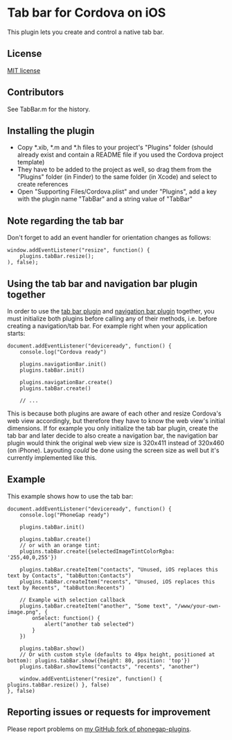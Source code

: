 Tab bar for Cordova on iOS
==========================

This plugin lets you create and control a native tab bar.

License
-------

[MIT license](http://www.opensource.org/licenses/mit-license.html)

Contributors
------------

See TabBar.m for the history.

Installing the plugin
---------------------

- Copy *.xib, *.m and *.h files to your project's "Plugins" folder (should already exist and contain a README file if you used the Cordova project template)
- They have to be added to the project as well, so drag them from the "Plugins" folder (in Finder) to the same folder (in Xcode) and select to create references
- Open "Supporting Files/Cordova.plist" and under "Plugins", add a key with the plugin name "TabBar" and a string value of "TabBar"

Note regarding the tab bar
--------------------------

Don't forget to add an event handler for orientation changes as follows:

    window.addEventListener("resize", function() {
        plugins.tabBar.resize();
    ), false);

Using the tab bar and navigation bar plugin together
----------------------------------------------------

In order to use the [tab bar plugin](https://github.com/AndiDog/phonegap-plugins/tree/master/iOS/TabBar) and [navigation bar plugin](https://github.com/AndiDog/phonegap-plugins/tree/master/iOS/NavigationBar) together, you must initialize both plugins before calling any of their methods, i.e. before creating a navigation/tab bar. For example right when your application starts:

    document.addEventListener("deviceready", function() {
        console.log("Cordova ready")

        plugins.navigationBar.init()
        plugins.tabBar.init()

        plugins.navigationBar.create()
        plugins.tabBar.create()

        // ...

This is because both plugins are aware of each other and resize Cordova's web view accordingly, but therefore they have to know the web view's initial dimensions. If for example you only initialize the tab bar plugin, create the tab bar and later decide to also create a navigation bar, the navigation bar plugin would think the original web view size is 320x411 instead of 320x460 (on iPhone). Layouting *could* be done using the screen size as well but it's currently implemented like this.

Example
-------

This example shows how to use the tab bar:

    document.addEventListener("deviceready", function() {
        console.log("PhoneGap ready")

        plugins.tabBar.init()

        plugins.tabBar.create()
        // or with an orange tint:
        plugins.tabBar.create({selectedImageTintColorRgba: '255,40,0,255'})

        plugins.tabBar.createItem("contacts", "Unused, iOS replaces this text by Contacts", "tabButton:Contacts")
        plugins.tabBar.createItem("recents", "Unused, iOS replaces this text by Recents", "tabButton:Recents")

        // Example with selection callback
        plugins.tabBar.createItem("another", "Some text", "/www/your-own-image.png", {
            onSelect: function() {
                alert("another tab selected")
            }
        })

        plugins.tabBar.show()
        // Or with custom style (defaults to 49px height, positioned at bottom): plugins.tabBar.show({height: 80, position: 'top'})
        plugins.tabBar.showItems("contacts", "recents", "another")

        window.addEventListener("resize", function() { plugins.tabBar.resize() }, false)
    }, false)

Reporting issues or requests for improvement
--------------------------------------------

Please report problems on [my GitHub fork of phonegap-plugins](https://github.com/AndiDog/phonegap-plugins).